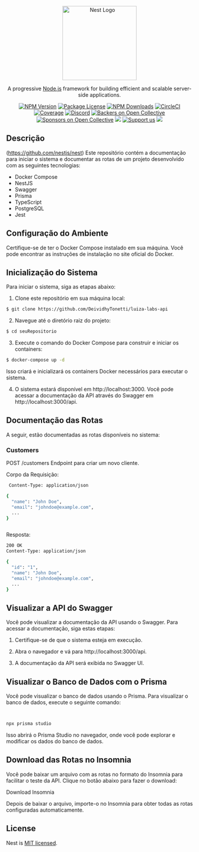 <p align="center">
  <a href="http://nestjs.com/" target="blank"><img src="https://nestjs.com/img/logo-small.svg" width="200" alt="Nest Logo" /></a>
</p>

[circleci-image]: https://img.shields.io/circleci/build/github/nestjs/nest/master?token=abc123def456
[circleci-url]: https://circleci.com/gh/nestjs/nest

  <p align="center">A progressive <a href="http://nodejs.org" target="_blank">Node.js</a> framework for building efficient and scalable server-side applications.</p>
    <p align="center">
<a href="https://www.npmjs.com/~nestjscore" target="_blank"><img src="https://img.shields.io/npm/v/@nestjs/core.svg" alt="NPM Version" /></a>
<a href="https://www.npmjs.com/~nestjscore" target="_blank"><img src="https://img.shields.io/npm/l/@nestjs/core.svg" alt="Package License" /></a>
<a href="https://www.npmjs.com/~nestjscore" target="_blank"><img src="https://img.shields.io/npm/dm/@nestjs/common.svg" alt="NPM Downloads" /></a>
<a href="https://circleci.com/gh/nestjs/nest" target="_blank"><img src="https://img.shields.io/circleci/build/github/nestjs/nest/master" alt="CircleCI" /></a>
<a href="https://coveralls.io/github/nestjs/nest?branch=master" target="_blank"><img src="https://coveralls.io/repos/github/nestjs/nest/badge.svg?branch=master#9" alt="Coverage" /></a>
<a href="https://discord.gg/G7Qnnhy" target="_blank"><img src="https://img.shields.io/badge/discord-online-brightgreen.svg" alt="Discord"/></a>
<a href="https://opencollective.com/nest#backer" target="_blank"><img src="https://opencollective.com/nest/backers/badge.svg" alt="Backers on Open Collective" /></a>
<a href="https://opencollective.com/nest#sponsor" target="_blank"><img src="https://opencollective.com/nest/sponsors/badge.svg" alt="Sponsors on Open Collective" /></a>
  <a href="https://paypal.me/kamilmysliwiec" target="_blank"><img src="https://img.shields.io/badge/Donate-PayPal-ff3f59.svg"/></a>
    <a href="https://opencollective.com/nest#sponsor"  target="_blank"><img src="https://img.shields.io/badge/Support%20us-Open%20Collective-41B883.svg" alt="Support us"></a>
  <a href="https://twitter.com/nestframework" target="_blank"><img src="https://img.shields.io/twitter/follow/nestframework.svg?style=social&label=Follow"></a>
</p>
  <!--[![Backers on Open Collective](https://opencollective.com/nest/backers/badge.svg)](https://opencollective.com/nest#backer)
  [![Sponsors on Open Collective](https://opencollective.com/nest/sponsors/badge.svg)](https://opencollective.com/nest#sponsor)-->

## Descrição 

(https://github.com/nestjs/nest) Este repositório contém a documentação para iniciar o sistema e documentar as rotas de um projeto desenvolvido com as seguintes tecnologias:

- Docker Compose 
- NestJS
- Swagger
- Prisma
- TypeScript
- PostgreSQL
- Jest

## Configuração do Ambiente

Certifique-se de ter o Docker Compose instalado em sua máquina. Você pode encontrar as instruções de instalação no site oficial do Docker.

## Inicialização do Sistema
Para iniciar o sistema, siga as etapas abaixo:

1. Clone este repositório em sua máquina local:
```bash
$ git clone https://github.com/DeividhyTonetti/luiza-labs-api
```
    
2. Navegue até o diretório raiz do projeto:

```bash
$ cd seuRepositorio
```

3. Execute o comando do Docker Compose para construir e iniciar os containers:

```bash
$ docker-compose up -d

```
   Isso criará e inicializará os      containers Docker necessários para executar o sistema.

4. O sistema estará disponível em http://localhost:3000. Você pode acessar a documentação da API através do Swagger em http://localhost:3000/api.


## Documentação das Rotas

A seguir, estão documentadas as rotas disponíveis no sistema:

### Customers
POST /customers
Endpoint para criar um novo cliente.

Corpo da Requisição:
```bash
 Content-Type: application/json

{
  "name": "John Doe",
  "email": "johndoe@example.com",
  ...
}



```
Resposta:

```bash
200 OK
Content-Type: application/json

{
  "id": "1",
  "name": "John Doe",
  "email": "johndoe@example.com",
  ...
}

```

## Visualizar a API do Swagger
Você pode visualizar a documentação da API usando o Swagger. Para acessar a documentação, siga estas etapas:

1. Certifique-se de que o sistema esteja em execução.

2. Abra o navegador e vá para http://localhost:3000/api.

3. A documentação da API será exibida no Swagger UI.

## Visualizar o Banco de Dados com o Prisma

   Você pode visualizar o banco de dados usando o Prisma. Para visualizar o banco de dados, execute o seguinte comando:
  
 ```bash
 

npx prisma studio

``` 

   Isso abrirá o Prisma Studio no navegador, onde você pode explorar e modificar os dados do banco de dados.
   
   
## Download das Rotas no Insomnia

  Você pode baixar um arquivo com as rotas no formato do Insomnia para facilitar o teste da API. Clique no botão abaixo para fazer o download:

Download Insomnia

  Depois de baixar o arquivo, importe-o no Insomnia para obter todas as rotas configuradas automaticamente.
## License

Nest is [MIT licensed](LICENSE).
